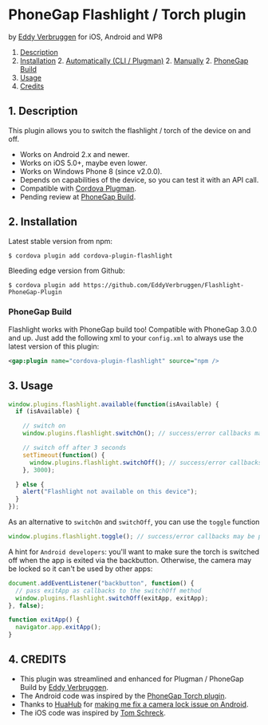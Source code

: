# PhoneGap Flashlight / Torch plugin

by [Eddy Verbruggen](http://www.x-services.nl) for iOS, Android and WP8

1. [Description](https://github.com/EddyVerbruggen/Flashlight-PhoneGap-Plugin#1-description)
2. [Installation](https://github.com/EddyVerbruggen/Flashlight-PhoneGap-Plugin#2-installation)
	2. [Automatically (CLI / Plugman)](https://github.com/EddyVerbruggen/Flashlight-PhoneGap-Plugin#automatically-cli--plugman)
	2. [Manually](https://github.com/EddyVerbruggen/Flashlight-PhoneGap-Plugin#manually)
	2. [PhoneGap Build](https://github.com/EddyVerbruggen/Flashlight-PhoneGap-Plugin#phonegap-build)
3. [Usage](https://github.com/EddyVerbruggen/Flashlight-PhoneGap-Plugin#3-usage)
4. [Credits](https://github.com/EddyVerbruggen/Flashlight-PhoneGap-Plugin#4-credits)

## 1. Description

This plugin allows you to switch the flashlight / torch of the device on and off.

* Works on Android 2.x and newer.
* Works on iOS 5.0+, maybe even lower.
* Works on Windows Phone 8 (since v2.0.0).
* Depends on capabilities of the device, so you can test it with an API call.
* Compatible with [Cordova Plugman](https://github.com/apache/cordova-plugman).
* Pending review at [PhoneGap Build](https://build.phonegap.com/plugins).

## 2. Installation

Latest stable version from npm:
```
$ cordova plugin add cordova-plugin-flashlight
```

Bleeding edge version from Github:
```
$ cordova plugin add https://github.com/EddyVerbruggen/Flashlight-PhoneGap-Plugin
```

### PhoneGap Build

Flashlight works with PhoneGap build too! Compatible with PhoneGap 3.0.0 and up.
Just add the following xml to your `config.xml` to always use the latest version of this plugin:
```xml
<gap:plugin name="cordova-plugin-flashlight" source="npm />
```

## 3. Usage
```javascript
window.plugins.flashlight.available(function(isAvailable) {
  if (isAvailable) {

    // switch on
    window.plugins.flashlight.switchOn(); // success/error callbacks may be passed

    // switch off after 3 seconds
    setTimeout(function() {
      window.plugins.flashlight.switchOff(); // success/error callbacks may be passed
    }, 3000);

  } else {
    alert("Flashlight not available on this device");
  }
});
```

As an alternative to `switchOn` and `switchOff`, you can use the `toggle` function
```javascript
window.plugins.flashlight.toggle(); // success/error callbacks may be passed
```

A hint for `Android developers`: you'll want to make sure the torch is switched off when the app is exited via the backbutton.
Otherwise, the camera may be locked so it can't be used by other apps:
```javascript
document.addEventListener("backbutton", function() {
  // pass exitApp as callbacks to the switchOff method
  window.plugins.flashlight.switchOff(exitApp, exitApp);
}, false);

function exitApp() {
  navigator.app.exitApp();
}
```

## 4. CREDITS ##
* This plugin was streamlined and enhanced for Plugman / PhoneGap Build by [Eddy Verbruggen](http://www.x-services.nl).
* The Android code was inspired by the [PhoneGap Torch plugin](https://github.com/phonegap/phonegap-plugins/tree/DEPRECATED/Android/Torch).
* Thanks to [HuaHub](https://github.com/HuaHub) for [making me fix a camera lock issue on Android](https://github.com/EddyVerbruggen/Flashlight-PhoneGap-Plugin/issues/3).
* The iOS code was inspired by [Tom Schreck](https://github.com/tomschreck/iOS-Torch-Plugin).

